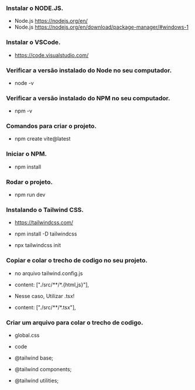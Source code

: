 ### Instalar o NODE.JS.
- Node.js  https://nodejs.org/en/
- Node.js  https://nodejs.org/en/download/package-manager/#windows-1


### Instalar o VSCode.
- https://code.visualstudio.com/


### Verificar a versão instalado do Node no seu computador.
- node -v


### Verificar a versão instalado do NPM no seu computador.
- npm -v


### Comandos para criar o projeto.
- npm create vite@latest


### Iniciar o NPM.
- npm install


### Rodar o projeto.
- npm run dev


### Instalando o Tailwind CSS. 
- https://tailwindcss.com/

- npm install -D tailwindcss
- npx tailwindcss init


### Copiar e colar o trecho de codigo no seu projeto.
- no arquivo tailwind.config.js
- content: ["./src/**/*.{html,js}"],

- Nesse caso, Utilizar .tsx!
- content: ["./src/**/*.tsx"],

### Criar um arquivo para colar o trecho de codigo.
- global.css

- code
- @tailwind base;
- @tailwind components;
- @tailwind utilities;














